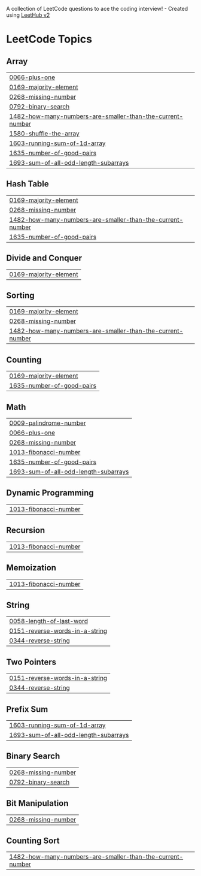 A collection of LeetCode questions to ace the coding interview! - Created using [LeetHub v2](https://github.com/arunbhardwaj/LeetHub-2.0)
<!---LeetCode Topics Start-->
# LeetCode Topics
## Array
|  |
| ------- |
| [0066-plus-one](https://github.com/Navadeep-bommarapu/Leetcode/tree/master/0066-plus-one) |
| [0169-majority-element](https://github.com/Navadeep-bommarapu/Leetcode/tree/master/0169-majority-element) |
| [0268-missing-number](https://github.com/Navadeep-bommarapu/Leetcode/tree/master/0268-missing-number) |
| [0792-binary-search](https://github.com/Navadeep-bommarapu/Leetcode/tree/master/0792-binary-search) |
| [1482-how-many-numbers-are-smaller-than-the-current-number](https://github.com/Navadeep-bommarapu/Leetcode/tree/master/1482-how-many-numbers-are-smaller-than-the-current-number) |
| [1580-shuffle-the-array](https://github.com/Navadeep-bommarapu/Leetcode/tree/master/1580-shuffle-the-array) |
| [1603-running-sum-of-1d-array](https://github.com/Navadeep-bommarapu/Leetcode/tree/master/1603-running-sum-of-1d-array) |
| [1635-number-of-good-pairs](https://github.com/Navadeep-bommarapu/Leetcode/tree/master/1635-number-of-good-pairs) |
| [1693-sum-of-all-odd-length-subarrays](https://github.com/Navadeep-bommarapu/Leetcode/tree/master/1693-sum-of-all-odd-length-subarrays) |
## Hash Table
|  |
| ------- |
| [0169-majority-element](https://github.com/Navadeep-bommarapu/Leetcode/tree/master/0169-majority-element) |
| [0268-missing-number](https://github.com/Navadeep-bommarapu/Leetcode/tree/master/0268-missing-number) |
| [1482-how-many-numbers-are-smaller-than-the-current-number](https://github.com/Navadeep-bommarapu/Leetcode/tree/master/1482-how-many-numbers-are-smaller-than-the-current-number) |
| [1635-number-of-good-pairs](https://github.com/Navadeep-bommarapu/Leetcode/tree/master/1635-number-of-good-pairs) |
## Divide and Conquer
|  |
| ------- |
| [0169-majority-element](https://github.com/Navadeep-bommarapu/Leetcode/tree/master/0169-majority-element) |
## Sorting
|  |
| ------- |
| [0169-majority-element](https://github.com/Navadeep-bommarapu/Leetcode/tree/master/0169-majority-element) |
| [0268-missing-number](https://github.com/Navadeep-bommarapu/Leetcode/tree/master/0268-missing-number) |
| [1482-how-many-numbers-are-smaller-than-the-current-number](https://github.com/Navadeep-bommarapu/Leetcode/tree/master/1482-how-many-numbers-are-smaller-than-the-current-number) |
## Counting
|  |
| ------- |
| [0169-majority-element](https://github.com/Navadeep-bommarapu/Leetcode/tree/master/0169-majority-element) |
| [1635-number-of-good-pairs](https://github.com/Navadeep-bommarapu/Leetcode/tree/master/1635-number-of-good-pairs) |
## Math
|  |
| ------- |
| [0009-palindrome-number](https://github.com/Navadeep-bommarapu/Leetcode/tree/master/0009-palindrome-number) |
| [0066-plus-one](https://github.com/Navadeep-bommarapu/Leetcode/tree/master/0066-plus-one) |
| [0268-missing-number](https://github.com/Navadeep-bommarapu/Leetcode/tree/master/0268-missing-number) |
| [1013-fibonacci-number](https://github.com/Navadeep-bommarapu/Leetcode/tree/master/1013-fibonacci-number) |
| [1635-number-of-good-pairs](https://github.com/Navadeep-bommarapu/Leetcode/tree/master/1635-number-of-good-pairs) |
| [1693-sum-of-all-odd-length-subarrays](https://github.com/Navadeep-bommarapu/Leetcode/tree/master/1693-sum-of-all-odd-length-subarrays) |
## Dynamic Programming
|  |
| ------- |
| [1013-fibonacci-number](https://github.com/Navadeep-bommarapu/Leetcode/tree/master/1013-fibonacci-number) |
## Recursion
|  |
| ------- |
| [1013-fibonacci-number](https://github.com/Navadeep-bommarapu/Leetcode/tree/master/1013-fibonacci-number) |
## Memoization
|  |
| ------- |
| [1013-fibonacci-number](https://github.com/Navadeep-bommarapu/Leetcode/tree/master/1013-fibonacci-number) |
## String
|  |
| ------- |
| [0058-length-of-last-word](https://github.com/Navadeep-bommarapu/Leetcode/tree/master/0058-length-of-last-word) |
| [0151-reverse-words-in-a-string](https://github.com/Navadeep-bommarapu/Leetcode/tree/master/0151-reverse-words-in-a-string) |
| [0344-reverse-string](https://github.com/Navadeep-bommarapu/Leetcode/tree/master/0344-reverse-string) |
## Two Pointers
|  |
| ------- |
| [0151-reverse-words-in-a-string](https://github.com/Navadeep-bommarapu/Leetcode/tree/master/0151-reverse-words-in-a-string) |
| [0344-reverse-string](https://github.com/Navadeep-bommarapu/Leetcode/tree/master/0344-reverse-string) |
## Prefix Sum
|  |
| ------- |
| [1603-running-sum-of-1d-array](https://github.com/Navadeep-bommarapu/Leetcode/tree/master/1603-running-sum-of-1d-array) |
| [1693-sum-of-all-odd-length-subarrays](https://github.com/Navadeep-bommarapu/Leetcode/tree/master/1693-sum-of-all-odd-length-subarrays) |
## Binary Search
|  |
| ------- |
| [0268-missing-number](https://github.com/Navadeep-bommarapu/Leetcode/tree/master/0268-missing-number) |
| [0792-binary-search](https://github.com/Navadeep-bommarapu/Leetcode/tree/master/0792-binary-search) |
## Bit Manipulation
|  |
| ------- |
| [0268-missing-number](https://github.com/Navadeep-bommarapu/Leetcode/tree/master/0268-missing-number) |
## Counting Sort
|  |
| ------- |
| [1482-how-many-numbers-are-smaller-than-the-current-number](https://github.com/Navadeep-bommarapu/Leetcode/tree/master/1482-how-many-numbers-are-smaller-than-the-current-number) |
<!---LeetCode Topics End-->